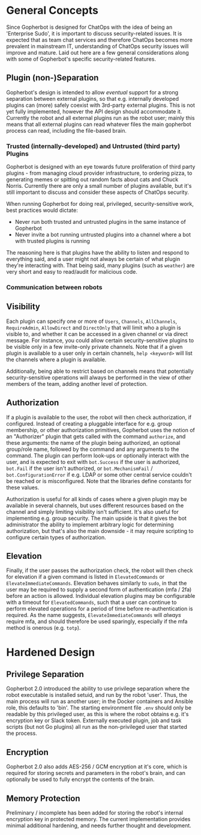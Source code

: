 # General Concepts

Since Gopherbot is designed for ChatOps with the idea of being an 'Enterprise Sudo', it is important to discuss security-related issues. It is expected that as team chat services and therefore ChatOps becomes more prevalent in mainstream IT, understanding of ChatOps security issues will improve and mature. Laid out here are a few general considerations along with some of Gopherbot's specific security-related features.

## Plugin (non-)Separation
Gopherbot's design is intended to allow _eventual_ support for a strong separation between external plugins, so that e.g. internally developed plugins can (more) safely coexist with 3rd-party external plugins. This is not yet fully implemented, however the API design should accommodate it. Currently the robot and all external plugins run as the robot user; mainly this means that all external plugins can read whatever files the main gopherbot process can read, including the file-based brain.

### Trusted (internally-developed) and Untrusted (third party) Plugins
Gopherbot is designed with an eye towards future proliferation of third party plugins - from managing cloud provider infrastructure, to ordering pizza, to generating memes or spitting out random facts about cats and Chuck Norris. Currently there are only a small number of plugins available, but it's still important to discuss and consider these aspects of ChatOps security.

When running Gopherbot for doing real, privileged, security-sensitive work, best practices would dictate:
 * Never run both trusted and untrusted plugins in the same instance of Gopherbot
 * Never invite a bot running untrusted plugins into a channel where a bot with trusted plugins is running

The reasoning here is that plugins have the ability to listen and respond to everything said, and a user might not always be certain of what plugin they're interacting with. That being said, many plugins (such as `weather`) are very short and easy to read/audit for malicious code.

### Communication between robots

## Visibility
Each plugin can specify one or more of `Users`, `Channels`, `AllChannels`, `RequireAdmin`, `AllowDirect` and `DirectOnly` that will limit who a plugin is visible to, and whether it can be accessed in a given channel or via direct message. For instance, you could allow certain security-sensitive plugins to be visible only in a few invite-only private channels. Note that if a given plugin is available to a user only in certain channels, `help <keyword>` will list the channels where a plugin is available.

Additionally, being able to restrict based on channels means that potentially security-sensitive operations will always be performed in the view of other members of the team, adding another level of protection.

## Authorization
If a plugin is available to the user, the robot will then check authorization, if configured. Instead of creating a pluggable interface for e.g. group membership, or other authorization primitives, Gopherbot uses the notion of an "Authorizer" plugin that gets called with the command `authorize`, and these arguments:
the name of the plugin being authorized, an optional group/role name, followed by the command and any arguments to the command. The plugin can perform look-ups or optionally interact with the user, and is expected to exit with `bot.Success` if the user is authorized, `bot.Fail` if the user isn't authorized, or `bot.MechanismFail` / `bot.ConfigurationError` if e.g. LDAP or some other central service couldn't be reached or is misconfigured. Note that the libraries define constants for these values.

Authorization is useful for all kinds of cases where a given plugin may be available in several channels, but uses different resources based on the channel and simply limiting visibility isn't sufficient. It's also useful for implementing e.g. group security. The main upside is that it gives the bot administrator the ability to implement arbitrary logic for determining authorization, but that's also the main downside - it may require scripting to configure certain types of authorization.

## Elevation
Finally, if the user passes the authorization check, the robot will then check for elevation if a given command is listed in `ElevatedCommands` or `ElevateImmediateCommands`. Elevation behaves similarly to `sudo`, in that the user may be required to supply a second form of authentication (mfa / 2fa) before an action is allowed. Individual elevation plugins may be configurable with a timeout for `ElevatedCommands`, such that a user can continue to perform elevated operations for a period of time before re-authentication is required. As the name suggests, `ElevateImmediateCommands` will _always_ require mfa, and should therefore be used sparingly, especially if the mfa method is onerous (e.g. `totp`).

# Hardened Design

## Privilege Separation
Gopherbot 2.0 introduced the ability to use privilege separation where the robot executable is installed setuid, and run by the robot 'user'. Thus, the main process will run as another user; in the Docker containers and Ansible role, this defaults to 'bin'. The starting environment file `.env` should only be readable by this privileged user, as this is where the robot obtains e.g. it's encryption key or Slack token. Externally executed plugin, job and task scripts (but not Go plugins) all run as the non-privileged user that started the process.

## Encryption
Gopherbot 2.0 also adds AES-256 / GCM encryption at it's core, which is required for storing secrets and parameters in the robot's brain, and can optionally be used to fully encrypt the contents of the brain.

## Memory Protection
Preliminary / incomplete has been added for storing the robot's internal encryption key in protected memory. The current implementation provides minimal additional hardening, and needs further thought and development.
